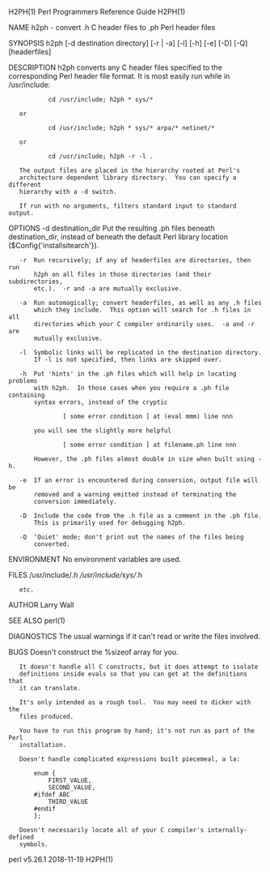 H2PH(1)                Perl Programmers Reference Guide               H2PH(1)

NAME
       h2ph - convert .h C header files to .ph Perl header files

SYNOPSIS
       h2ph [-d destination directory] [-r | -a] [-l] [-h] [-e] [-D] [-Q]
       [headerfiles]

DESCRIPTION
       h2ph converts any C header files specified to the corresponding Perl
       header file format.  It is most easily run while in /usr/include:

               cd /usr/include; h2ph * sys/*

       or

               cd /usr/include; h2ph * sys/* arpa/* netinet/*

       or

               cd /usr/include; h2ph -r -l .

       The output files are placed in the hierarchy rooted at Perl's
       architecture dependent library directory.  You can specify a different
       hierarchy with a -d switch.

       If run with no arguments, filters standard input to standard output.

OPTIONS
       -d destination_dir
           Put the resulting .ph files beneath destination_dir, instead of
           beneath the default Perl library location
           ($Config{'installsitearch'}).

       -r  Run recursively; if any of headerfiles are directories, then run
           h2ph on all files in those directories (and their subdirectories,
           etc.).  -r and -a are mutually exclusive.

       -a  Run automagically; convert headerfiles, as well as any .h files
           which they include.  This option will search for .h files in all
           directories which your C compiler ordinarily uses.  -a and -r are
           mutually exclusive.

       -l  Symbolic links will be replicated in the destination directory.
           If -l is not specified, then links are skipped over.

       -h  Put 'hints' in the .ph files which will help in locating problems
           with h2ph.  In those cases when you require a .ph file containing
           syntax errors, instead of the cryptic

                   [ some error condition ] at (eval mmm) line nnn

           you will see the slightly more helpful

                   [ some error condition ] at filename.ph line nnn

           However, the .ph files almost double in size when built using -h.

       -e  If an error is encountered during conversion, output file will be
           removed and a warning emitted instead of terminating the
           conversion immediately.

       -D  Include the code from the .h file as a comment in the .ph file.
           This is primarily used for debugging h2ph.

       -Q  'Quiet' mode; don't print out the names of the files being
           converted.

ENVIRONMENT
       No environment variables are used.

FILES
        /usr/include/*.h
        /usr/include/sys/*.h

       etc.

AUTHOR
       Larry Wall

SEE ALSO
       perl(1)

DIAGNOSTICS
       The usual warnings if it can't read or write the files involved.

BUGS
       Doesn't construct the %sizeof array for you.

       It doesn't handle all C constructs, but it does attempt to isolate
       definitions inside evals so that you can get at the definitions that
       it can translate.

       It's only intended as a rough tool.  You may need to dicker with the
       files produced.

       You have to run this program by hand; it's not run as part of the Perl
       installation.

       Doesn't handle complicated expressions built piecemeal, a la:

           enum {
               FIRST_VALUE,
               SECOND_VALUE,
           #ifdef ABC
               THIRD_VALUE
           #endif
           };

       Doesn't necessarily locate all of your C compiler's internally-defined
       symbols.

perl v5.26.1                      2018-11-19                          H2PH(1)
